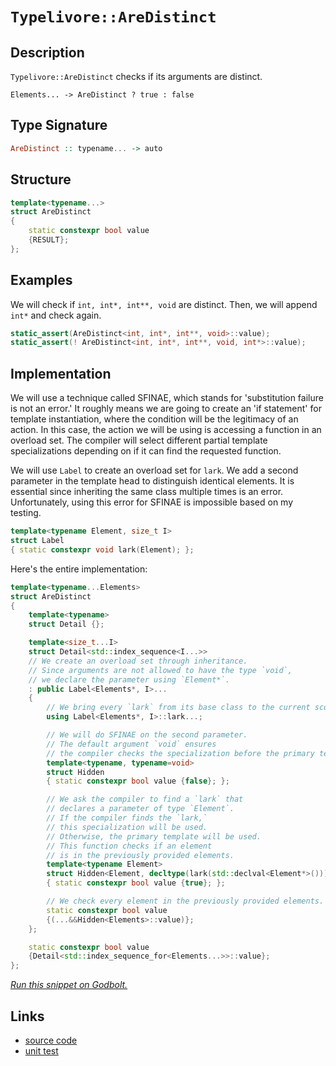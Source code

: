 <!-- Copyright 2024 Feng Mofan
SPDX-License-Identifier: Apache-2.0 -->

# `Typelivore::AreDistinct`

## Description

`Typelivore::AreDistinct` checks if its arguments are distinct.
<pre><code>Elements... -> AreDistinct ? true : false</code></pre>

## Type Signature

```Haskell
AreDistinct :: typename... -> auto
```

## Structure

```C++
template<typename...>
struct AreDistinct
{
    static constexpr bool value 
    {RESULT};
};
```

## Examples

We will check if `int, int*, int**, void` are distinct. Then, we will append `int*` and check again.

```C++
static_assert(AreDistinct<int, int*, int**, void>::value);
static_assert(! AreDistinct<int, int*, int**, void, int*>::value);
```

## Implementation

We will use a technique called SFINAE, which stands for 'substitution failure is not an error.'
It roughly means we are going to create an 'if statement' for template instantiation, where the condition will be the legitimacy of an action.
In this case, the action we will be using is accessing a function in an overload set.
The compiler will select different partial template specializations depending on if it can find the requested function.

We will use `Label` to create an overload set for `lark`.
We add a second parameter in the template head to distinguish identical elements.
It is essential since inheriting the same class multiple times is an error.
Unfortunately, using this error for SFINAE is impossible based on my testing.

```C++
template<typename Element, size_t I>
struct Label
{ static constexpr void lark(Element); };
```

Here's the entire implementation:

```C++
template<typename...Elements>
struct AreDistinct
{
    template<typename>
    struct Detail {};

    template<size_t...I>
    struct Detail<std::index_sequence<I...>>
    // We create an overload set through inheritance.
    // Since arguments are not allowed to have the type `void`,
    // we declare the parameter using `Element*`.
    : public Label<Elements*, I>...
    {
        // We bring every `lark` from its base class to the current scope.
        using Label<Elements*, I>::lark...;

        // We will do SFINAE on the second parameter.
        // The default argument `void` ensures
        // the compiler checks the specialization before the primary template.
        template<typename, typename=void>
        struct Hidden
        { static constexpr bool value {false}; };

        // We ask the compiler to find a `lark` that
        // declares a parameter of type `Element`.
        // If the compiler finds the `lark,`
        // this specialization will be used.
        // Otherwise, the primary template will be used.
        // This function checks if an element
        // is in the previously provided elements.
        template<typename Element>
        struct Hidden<Element, decltype(lark(std::declval<Element*>()))>
        { static constexpr bool value {true}; };

        // We check every element in the previously provided elements.
        static constexpr bool value
        {(...&&Hidden<Elements>::value)};
    };

    static constexpr bool value
    {Detail<std::index_sequence_for<Elements...>>::value};
};
```

[*Run this snippet on Godbolt.*](https://godbolt.org/#z:OYLghAFBqd5QCxAYwPYBMCmBRdBLAF1QCcAaPECAMzwBtMA7AQwFtMQByARg9KtQYEAysib0QXACx8BBAKoBnTAAUAHpwAMvAFYTStJg1DIApACYAQuYukl9ZATwDKjdAGFUtAK4sGIAMykrgAyeAyYAHI%2BAEaYxCCSAJykAA6oCoRODB7evnppGY4CoeFRLLHxABy2mPZFDEIETMQEOT5%2BgXaYDlmNzQQlkTFxCckKTS1teVy2EwNhQ%2BUjlQCUtqhexMjsHOb%2BYcjeWADUJv5uXo60hACeZ9gmGgCCewdHmKfnyOPoWFT3jxezwImBYKQMILObgINxSjFYH2w9DYglIxwyAC9MAB9AjHACSAOe42IXgcx2CTFitEBJgA7BZ0U1HMhjmgGONMKoUsRjgA3VB4dDHAzEADWECRoMYBBWZ0Z9IAIvLacDQeCmJDzjC4cw2AA6Q1SlEEBREp4ksl4p7ETCKvDjA4EWkMwHHd3HEFgiGYKE6%2BFsc0epmk8mKzBNOinV105X%2BKzPN0er0arVuTE4giG/WE/wPZ7By1hiNMOhQn4gEBhLCqbFKACOXkY2yh%2BOzALzSfdAHpu8cAOofZC2zUfQzHVB8uK0VBMYVKPEEBDEDbABDHMIIOKEQzbfVd46945CA5j4jAHwyhTHZofBioPFiGcAd0wwqIxwQTCnnq3nthHwmAAbBoApCsBGikAeR6vscWCHLev4fCkzQIiCvJeBkRinCBxoygAVBB%2B4Fh6IDHCkXjRNcrKUtSUJ4YICj4WiubYO2JHuvSCZPMGwZHoOxzRMQYTAMcmBTsQNw4RoopihBxxUCuLAbqaglMEobIGAo14fkuQ6bLagjomgcLETxvHuphIkUlStT0ciV7MQS9yVrJ7bxqq5kWfxHzPnQtBwagx4AGL4hETzYBODBIei3QCMKKHEGhcRmRZPZ9gAKn%2BfxMF4tCPuel5GRBYHoPJjAKJsmBmhxvFHnpbKoGCdBxGyW7IGKOl/gocLIHgYh4BimpZIJmD8LaMU8ngLDNFJKY%2BqlaXzaOfoAXqmBov661nIqpVBmlRZ4gAEkKWAMAewZcUyw2suynLcry0SoJ4/JiE20YWFQYhKEq8rRnG3EXR6Pk3goYoxWgzX0LyH40AwwpMNJsnyUumpA%2BlcHdKK1U3uRqFsOhE5UP%2BcLSQxzogYt3l9vixMNZDKQtbycPoF1gEgbJUEgejh59kuDror1/XXEN9THH5tABbExyYW%2BVN1X2ADyenEH5SibX%2BU0zZJnrqj64v%2BaNMtKOg8t8ZlCAC1QXgMD0Ahtd0nUbsT461NKgg80eAthJNtp8k4mG0FJPKTkKb5iQ5jFm8mesrdqa0Isc5P7RZh3HCdvyMPZ7sEGi8H5QBECyRAFYgPnfJiNnJqEXmEArPXKe8Vd4w3Y1HIgg9gnPQFFfeIBDIEKSvqxn9v0eYmtXmwOQ7teD4lxFJbsmhu0UNTy4kBwoQfkSu/tYMKS9XtH7otyybf3TyXcvb3TY81xEDtmYQHmEBGdnVXV4uSAN%2BYHKI/j15f6KoJ6ANPngW6AgL6PW7q9PuB4uLhkjDSc4pdqxcjrJgRszYcTjQ/lHQ0HZsCVh/mPQG/9AbPG7PhahNDaHdkBFQ6hGVsBCAyjQ%2BhlDaFcPwhwoELwzD7Ftu8T4bh2TbBSKac0gIwHIGxOpJQLQIA2jtA6RwttnTnDCLnFeBAnJaOoWiPaeZiFvV/sAi0zJwFyO0nEAgEAwBgGOMo%2B0jp1FQi0WifRnjBAGP5IKdA3jdFfx/nKeMHA1i0E4AAVl4H4DgWhSCoE4G4aw1h0QbC2IBARPBSAEE0OEtYYoQBAX8PqSolQ6QaCAlEjQGh/BmEqGYRIyRIkcEkLwFgEhamkDiQkpJHBeAKBAJBPJ8TwmkDgLAGAiAQAbAIBRXOFAIAMyZhEBEnBVCVCAgAWiApIY4wBkCsikPqMwvA3yEBIEKPQ/BBAiDEOwKQMhBCKBUOoMZpBdAzGfElFInAeAROibE/JiTOCK0uAsomxxNk7L2Qco5xwTlmGOBADwUNWp7C4CsXgoytBrAgEgFZ0NyCUCJSMYAUgzB8DoOhIZEBogguiGEWa/zeBMuYJJRW0RtDdFGTkyGJpFYMCDiCrA0QvDADcE%2BIZ3BeBYBmkYcQHz8C2h6FOGVCSuTdEuDsHJWjagguuEJWaHgsAgsHtNVlpAJJPSUOGBVwBrhGHyWsKgBhgAKAAGp4EwM%2BRWuorW3OEKIcQTyg2vLUCCr5%2BhDDGFSZYfQeBohDMgGsVAEisgyu2T8HaphLDWDMH0iSwksAprrjUOoWQXDwymH4GYIQFhlAqPkdImQBC1pbYULIgwm0jBmF0O2DQ5gdv7W7QdfQWg9uGPEftw7PDtD0C3Sdjbp0SDWAoDJ2w136CBT0kF/ToVbN2fsw5xzJCnJRbgS5vJMXYtyS6tYW45wjHLUUyQpTEj%2BDpJIDQkgzCSBAhoKJQEWmcHaaQTp/guD6iAlwIClREiVDg1EyQXAomfqAnuj5/TBnDPvWM/F0yCWzIhZcElyymqM2hmstgnBmgsD5HSbZiMELYS4IkfU0HNX4CICWm5sh7mhukOGpQkaPm6CpT8pgfzZWAo4DErDfSwWkbxKgF2xAGNMZYwYNjHGuMorRVRjFAizB3txeM4jZKyBLKsyAejjHtmsYpYkLgkEaD5TiHShlHz2UstlaQXznLuW8qtQKmUQqRXKswOKyV0qrXytjUqhJKreV4HVSCrVyAdVWv1a0hJRqkqSVNTsBJFrOn%2BZtekO0oJEsiRdXwd1XqfV%2BoDf5oNgnHnCdkBG95CSJMxudXmqwCajVlrTRmyBnBs0EDKv4RUQ2C1FriCW6q8B11jvqNW9w87phBHhlOpYM7UitvqCO47XbigrsO4ujbvQ525DrRW1LAgJ3zFKKu2d/QztLre4sZtWL1ibC3QD1pCnem8APfZrTmlY2Ir0/qDQl6eMkFONkszD7SBPqwPEctrTwOQY47%2Buk6G6R0n8H%2BgDqHFMQ84LhkZ9XJkzLmQs8jVmaM7Ho3ClgCg%2BSsj5Ox/UPpxjnOR3xmY7WQ2deefIUTvWdABFIFJmTAKd3yeBdh5T8zLhQs5/s7nvP%2BQC6F3iVFlGmao/8P4dHBGJmErN8Smz9uRi85SCkbE/PEjYmN3IjTezqUeeIF5xlzLJJWsCzcLlPKHChaaoK4VNxRXRYlVKyWMqckJcVSVuVeBVWOHSx8zL2X/O5cNUmwrNxivmuEuVnJlW7U1cVXVm3bqmAeu9b6/1jBA0CclxILrLzZdRoVzpuN%2BaRtJrG4kibHJODdgrAtywhaIfFrDpPgdm2ICuDOw29712ZgFDbdkHbj2D/1AO/9p7477sLtHZWl7cxz99tmF94/i6H9Xf%2B%2Buzdjy5Ng/3ZwG8X3PXHnPnI3UccYJHa9C3LFHFDHLHF9OTfHEAJpfUS3KJGpVDWpS3OkeDanUFAZWwPDczeuUgIpfwICTjLgJpcnZpICOkLgSpGYVpfwdXJTAg4guTM5PAnDfDPFNYCSDIZwSQIAA%3D%3D%3D)

## Links

- [source code](../../../../conceptrodon/descend/typelivore/are_distinct.hpp)
- [unit test](../../../../tests/unit/typelivore/are_distinct.test.hpp)
